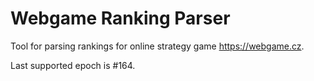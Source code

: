 # Webgame Ranking Parser

Tool for parsing rankings for online strategy game https://webgame.cz.

Last supported epoch is #164.
